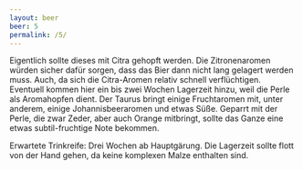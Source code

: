 ```yaml
---
layout: beer
beer: 5
permalink: /5/
---
```


Eigentlich sollte dieses mit Citra gehopft werden. Die Zitronenaromen würden sicher dafür sorgen, dass das Bier dann nicht lang gelagert werden muss. Auch, da sich die Citra-Aromen relativ schnell verflüchtigen.
Eventuell kommen hier ein bis zwei Wochen Lagerzeit hinzu, weil die Perle als Aromahopfen dient.
Der Taurus bringt einige Fruchtaromen mit, unter anderem, einige Johannisbeeraromen und etwas Süße. Geparrt mit der Perle, die zwar Zeder, aber auch Orange mitbringt, sollte das Ganze eine etwas subtil-fruchtige Note bekommen.

Erwartete Trinkreife: Drei Wochen ab Hauptgärung. Die Lagerzeit sollte flott von der Hand gehen, da keine komplexen Malze enthalten sind.
